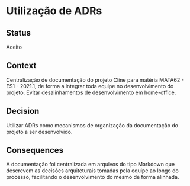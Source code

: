 
# Utilização de ADRs

## Status

Aceito

## Context

Centralização de documentação do projeto Cline para matéria MATA62 - ES1 - 2021.1, de forma a integrar toda equipe no desenvolvimento do projeto.
Evitar desalinhamentos de desenvolvimento em home-office.

## Decision

Utilizar ADRs como mecanismos de organização da documentação do projeto a ser desenvolvido.

## Consequences

A documentação foi centralizada em arquivos do tipo Markdown que descrevem as decisões arquiteturais tomadas pela equipe ao longo do processo, facilitando o desenvolvimento do mesmo de forma alinhada.
